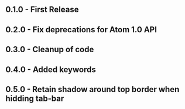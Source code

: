 ## 0.1.0 - First Release

## 0.2.0 - Fix deprecations for Atom 1.0 API

## 0.3.0 - Cleanup of code

## 0.4.0 - Added keywords

## 0.5.0 - Retain shadow around top border when hidding tab-bar
